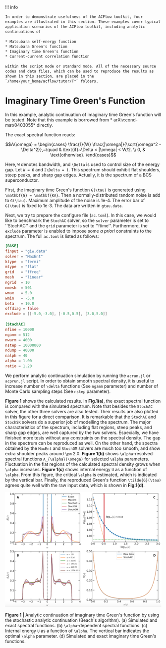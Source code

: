 !!! info

    In order to demonstrate usefulness of the ACFlow toolkit, four examples are illustrated in this section. These examples cover typical application scenarios of the ACFlow toolkit, including analytic continuations of

    * Matsubara self-energy function
    * Matsubara Green's function
    * Imaginary time Green's function
    * Current-current correlation function

    within the script mode or standard mode. All of the necessary source codes and data files, which can be used to reproduce the results as shown in this section, are placed in the `/home/your_home/acflow/tutor/T*` folders.

# Imaginary Time Green's Function

In this example, analytic continuation of imaginary time Green's function will be tested. Note that this example is borrowed from *	arXiv:cond-mat/0403055* directly.

The exact spectral function reads:
```math
A(\omega) =
\begin{cases}
\frac{1}{W} \frac{|\omega|}{\sqrt{\omega^2 - \Delta^2}},~\quad & \text{if}~\Delta < |\omega| < W/2. \\
0, & \text{otherwise}.
\end{cases}
```
Here, ``W`` denotes bandwidth, and ``\Delta`` is used to control size of the energy gap. Let ``W = 6`` and ``2\Delta = 1``. This spectrum should exhibit flat shoulders, steep peaks, and sharp gap edges. Actually, it is the spectrum of a BCS superconductor.

First, the imaginary time Green's function ``G(\tau)`` is generated using ``\mathbf{G} = \mathbf{KA}``. Then a normally-distributed random noise is add to ``G(\tau)``. Maximum amplitude of the noise is 1e-4. The error bar of ``G(\tau)`` is fixed to 1e-3. The data are written in `gtau.data`.

Next, we try to prepare the configure file (`ac.toml`). In this case, we would like to benchmark the `StochAC` solver, so the `solver` parameter is set to ''StochAC'' and the `grid` parameter is set to ''ftime''. Furthermore, the `exclude` parameter is enabled to impose some *a priori* constraints to the spectrum. The full `ac.toml` is listed as follows:

```toml
[BASE]
finput = "giw.data"
solver = "MaxEnt"
ktype  = "fermi"
mtype  = "flat"
grid   = "ffreq"
mesh   = "linear"
ngrid  = 10
nmesh  = 501
wmax   = 5.0
wmin   = -5.0
beta   = 10.0
offdiag = false
exclude = [[-5.0,-3.0], [-0.5,0.5], [3.0,5.0]]

[StochAC]
nfine = 10000
ngamm = 512
nwarm = 4000
nstep = 10000000
ndump = 40000
nalph = 40
alpha = 1.00
ratio = 1.20
```

We perform analytic continuation simulation by running the `acrun.jl` or `acprun.jl` script. In order to obtain smooth spectral density, it is useful to increase number of ``\delta`` functions (See `ngamm` parameter) and number of Monte Carlo sampling steps (See `nstep` parameter).

**Figure 1** shows the calculated results. In **Fig.1(a)**, the exact spectral function is compared with the simulated spectrum. Note that besides the `StochAC` solver, the other three solvers are also tested. Their results are also plotted in this figure for a direct comparison. It is remarkable that the `StochAC` and `StochSK` solvers do a superior job of modelling the spectrum. The major characteristics of the spectrum, including flat regions, steep peaks, and sharp gap edges, are well captured by the two solvers. Especially, we have finished more tests without any constraints on the spectral density. The gap in the spectrum can be reproduced as well. On the other hand, the spectra obtained by the `MaxEnt` and `StochOM` solvers are much too smooth, and show extra shoulder peaks around ``\pm`` 2.0. **Figure 1(b)** shows ``\alpha``-resolved spectral functions ``A_{\alpha}(\omega)`` for selected ``\alpha`` parameters. Fluctuation in the flat regions of the calculated spectral density grows when ``\alpha`` increases. **Figure 1(c)** shows internal energy ``U`` as a function of ``\alpha``. From this figure, the critical ``\alpha`` is estimated, which is indicated by the vertical bar. Finally, the reproduced Green's function ``\tilde{G}(\tau)`` agrees quite well with the raw input data, which is shown in **Fig.1(d)**.

![T_E3.png](../assets/T_E3.png)

**Figure 1 |** Analytic continuation of imaginary time Green's function by using the stochastic analytic continuation (Beach's algorithm). (a) Simulated and exact spectral functions. (b) ``\alpha``-dependent spectral functions. (c) Internal energy ``U`` as a function of ``\alpha``. The vertical bar indicates the optimal ``\alpha`` parameter. (d) Simulated and exact imaginary time Green's functions.
